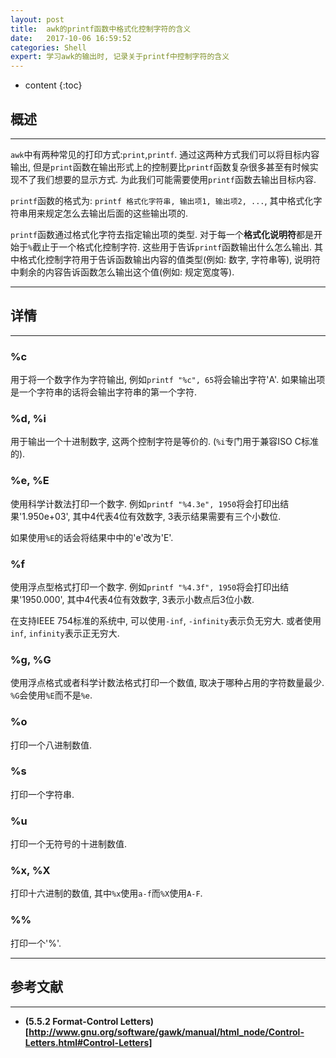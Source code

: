 ```yaml
---
layout: post
title:  awk的printf函数中格式化控制字符的含义
date:   2017-10-06 16:59:52
categories: Shell
expert: 学习awk的输出时, 记录关于printf中控制字符的含义
---
```


* content
{:toc}

## 概述

---

`awk`中有两种常见的打印方式:`print`,`printf`. 通过这两种方式我们可以将目标内容输出, 但是`print`函数在输出形式上的控制要比`printf`函数复杂很多甚至有时候实现不了我们想要的显示方式. 为此我们可能需要使用`printf`函数去输出目标内容. 

`printf`函数的格式为: `printf 格式化字符串, 输出项1, 输出项2, ...`, 其中格式化字符串用来规定怎么去输出后面的这些输出项的.

`printf`函数通过格式化字符去指定输出项的类型. 对于每一个**格式化说明符**都是开始于`%`截止于一个格式化控制字符. 这些用于告诉`printf`函数输出什么怎么输出. 其中格式化控制字符用于告诉函数输出内容的值类型(例如: 数字, 字符串等), 说明符中剩余的内容告诉函数怎么输出这个值(例如: 规定宽度等).

---

## 详情

---

### %c

用于将一个数字作为字符输出, 例如`printf "%c", 65`将会输出字符'A'. 如果输出项是一个字符串的话将会输出字符串的第一个字符.

### %d, %i

用于输出一个十进制数字, 这两个控制字符是等价的. (`%i`专门用于兼容ISO C标准的).

### %e, %E

使用科学计数法打印一个数字. 例如`printf "%4.3e", 1950`将会打印出结果'1.950e+03', 其中4代表4位有效数字, 3表示结果需要有三个小数位.

如果使用`%E`的话会将结果中中的'e'改为'E'.

### %f

使用浮点型格式打印一个数字. 例如`printf "%4.3f", 1950`将会打印出结果'1950.000', 其中4代表4位有效数字, 3表示小数点后3位小数.

在支持IEEE 754标准的系统中, 可以使用`-inf`, `-infinity`表示负无穷大. 或者使用`inf`, `infinity`表示正无穷大.

### %g, %G

使用浮点格式或者科学计数法格式打印一个数值, 取决于哪种占用的字符数量最少. `%G`会使用`%E`而不是`%e`.

### %o

打印一个八进制数值.

### %s

打印一个字符串.

### %u

打印一个无符号的十进制数值.

### %x, %X

打印十六进制的数值, 其中`%x`使用`a-f`而`%X`使用`A-F`.

### %%

打印一个'%'.

---

## 参考文献

---

* **(5.5.2 Format-Control Letters)[http://www.gnu.org/software/gawk/manual/html_node/Control-Letters.html#Control-Letters]**
